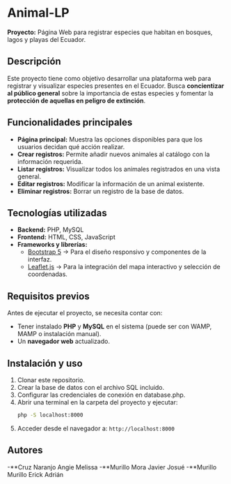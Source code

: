 # Animal-LP  

**Proyecto:** Página Web para registrar especies que habitan en bosques, lagos y playas del Ecuador.  

## Descripción  
Este proyecto tiene como objetivo desarrollar una plataforma web para registrar y visualizar especies presentes en el Ecuador. Busca **concientizar al público general** sobre la importancia de estas especies y fomentar la **protección de aquellas en peligro de extinción**.  

## Funcionalidades principales  
- **Página principal:** Muestra las opciones disponibles para que los usuarios decidan qué acción realizar.  
- **Crear registros:** Permite añadir nuevos animales al catálogo con la información requerida.  
- **Listar registros:** Visualizar todos los animales registrados en una vista general.  
- **Editar registros:** Modificar la información de un animal existente.  
- **Eliminar registros:** Borrar un registro de la base de datos.  

## Tecnologías utilizadas  
- **Backend:** PHP, MySQL  
- **Frontend:** HTML, CSS, JavaScript  
- **Frameworks y librerías:**  
  - [Bootstrap 5](https://getbootstrap.com/) → Para el diseño responsivo y componentes de la interfaz.  
  - [Leaflet.js](https://leafletjs.com/) → Para la integración del mapa interactivo y selección de coordenadas.  

## Requisitos previos  
Antes de ejecutar el proyecto, se necesita contar con:  
- Tener instalado **PHP** y **MySQL** en el sistema (puede ser con WAMP, MAMP o instalación manual).  
- Un **navegador web** actualizado.  

##  Instalación y uso  
1. Clonar este repositorio.  
2. Crear la base de datos con el archivo SQL incluido.
3. Configurar las credenciales de conexión en database.php.
4. Abrir una terminal en la carpeta del proyecto y ejecutar:
    ```bash
   php -S localhost:8000
5. Acceder desde el navegador a:
   ```http://localhost:8000```

## Autores
-**Cruz Naranjo Angie Melissa
-**Murillo Mora Javier Josué
-**Murillo Murillo Erick Adrián
